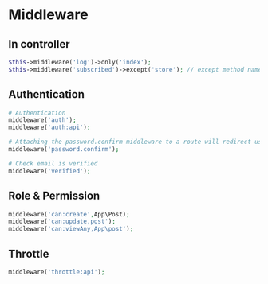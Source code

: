 # Middleware

## In controller
```php
$this->middleware('log')->only('index');
$this->middleware('subscribed')->except('store'); // except method name
```

## Authentication
```php
# Authentication
middleware('auth');
middleware('auth:api');

# Attaching the password.confirm middleware to a route will redirect users to a screen where they need to confirm their password before they can continue:
middleware('password.confirm');

# Check email is verified
middleware('verified');
```

## Role & Permission
```php
middleware('can:create',App\Post);
middleware('can:update,post');
middleware('can:viewAny,App\post');
```

## Throttle
```php
middleware('throttle:api');
```
